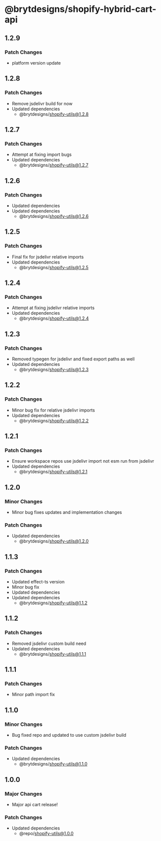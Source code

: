 # @brytdesigns/shopify-hybrid-cart-api

## 1.2.9

### Patch Changes

- platform version update

## 1.2.8

### Patch Changes

- Remove jsdelivr build for now
- Updated dependencies
  - @brytdesigns/shopify-utils@1.2.8

## 1.2.7

### Patch Changes

- Attempt at fixing import bugs
- Updated dependencies
  - @brytdesigns/shopify-utils@1.2.7

## 1.2.6

### Patch Changes

- Updated dependencies
- Updated dependencies
  - @brytdesigns/shopify-utils@1.2.6

## 1.2.5

### Patch Changes

- Final fix for jsdelivr relative imports
- Updated dependencies
  - @brytdesigns/shopify-utils@1.2.5

## 1.2.4

### Patch Changes

- Attempt at fixing jsdelivr relative imports
- Updated dependencies
  - @brytdesigns/shopify-utils@1.2.4

## 1.2.3

### Patch Changes

- Removed typegen for jsdelivr and fixed export paths as well
- Updated dependencies
  - @brytdesigns/shopify-utils@1.2.3

## 1.2.2

### Patch Changes

- Minor bug fix for relative jsdelivr imports
- Updated dependencies
  - @brytdesigns/shopify-utils@1.2.2

## 1.2.1

### Patch Changes

- Ensure workspace repos use jsdelivr import not esm run from jsdelivr
- Updated dependencies
  - @brytdesigns/shopify-utils@1.2.1

## 1.2.0

### Minor Changes

- Minor bug fixes updates and implementation changes

### Patch Changes

- Updated dependencies
  - @brytdesigns/shopify-utils@1.2.0

## 1.1.3

### Patch Changes

- Updated effect-ts version
- Minor bug fix
- Updated dependencies
- Updated dependencies
  - @brytdesigns/shopify-utils@1.1.2

## 1.1.2

### Patch Changes

- Removed jsdelivr custom build need
- Updated dependencies
  - @brytdesigns/shopify-utils@1.1.1

## 1.1.1

### Patch Changes

- Minor path import fix

## 1.1.0

### Minor Changes

- Bug fixed repo and updated to use custom jsdelivr build

### Patch Changes

- Updated dependencies
  - @brytdesigns/shopify-utils@1.1.0

## 1.0.0

### Major Changes

- Major api cart release!

### Patch Changes

- Updated dependencies
  - @repo/shopify-utils@1.0.0
